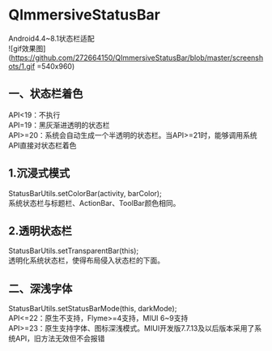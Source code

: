 # QImmersiveStatusBar
Android4.4~8.1状态栏适配<br>
![gif效果图](https://github.com/272664150/QImmersiveStatusBar/blob/master/screenshots/1.gif =540x960) 

一、状态栏着色
-----
API<19：不执行<br>
API=19：黑灰渐进透明的状态栏<br>
API>=20：系统会自动生成一个半透明的状态栏。当API>=21时，能够调用系统API直接对状态栏着色

1.沉浸式模式
-----
StatusBarUtils.setColorBar(activity, barColor);<br>
系统状态栏与标题栏、ActionBar、ToolBar颜色相同。

2.透明状态栏
-----
StatusBarUtils.setTransparentBar(this);<br>
透明化系统状态栏，使得布局侵入状态栏的下面。


二、深浅字体
-----
StatusBarUtils.setStatusBarMode(this, darkMode);<br>
API<=22：原生不支持，Flyme>=4支持，MIUI 6~9支持<br>
API>=23：原生支持字体、图标深浅模式。MIUI开发版7.7.13及以后版本采用了系统API，旧方法无效但不会报错
